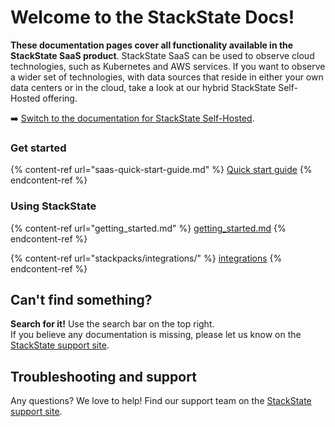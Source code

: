 
# Welcome to the StackState Docs!

**These documentation pages cover all functionality available in the StackState SaaS product**. StackState SaaS can be used to observe cloud technologies, such as Kubernetes and AWS services. If you want to observe a wider set of technologies, with data sources that reside in either your own data centers or in the cloud, take a look at our hybrid StackState Self-Hosted offering.

➡️ [Switch to the documentation for StackState Self-Hosted](https://docs.stackstate.com/).

### Get started

{% content-ref url="saas-quick-start-guide.md" %}
[Quick start guide](saas-quick-start-guide.md)
{% endcontent-ref %}

### Using StackState

{% content-ref url="getting_started.md" %}
[getting_started.md](getting_started.md)
{% endcontent-ref %}

{% content-ref url="stackpacks/integrations/" %}
[integrations](stackpacks/integrations/)
{% endcontent-ref %}

## Can't find something?

**Search for it!** Use the search bar on the top right.\
If you believe any documentation is missing, please let us know on the [StackState support site](http://support.stackstate.com).

## Troubleshooting and support

Any questions? We love to help! Find our support team on the [StackState support site](http://support.stackstate.com).
